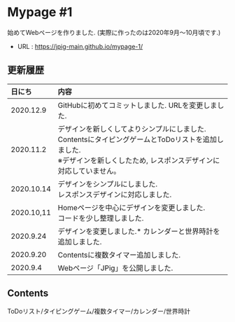 # Mypage #1
始めてWebページを作りました. (実際に作ったのは2020年9月～10月頃です.)
* URL : https://jpig-main.github.io/mypage-1/

## 更新履歴
| 日にち | 内容 |
|:--|:--|
|2020.12.9|GitHubに初めてコミットしました. URLを変更しました.|
|2020.11.2|デザインを新しくしてよりシンプルにしました. <br>ContentsにタイピングゲームとToDoリストを追加しました. <br>※デザインを新しくしたため, レスポンスデザインに対応していません。|
|2020.10.14|デザインをシンプルにしました. <br>レスポンスデザインに対応しました.|
|2020.10,11|Homeページを中心にデザインを変更しました. <br>コードを少し整理しました.|
|2020.9.24|デザインを変更しました.* カレンダーと世界時計を追加しました.|
|2020.9.20|Contentsに複数タイマー追加しました.|
|2020.9.4|Webページ「JPig」を公開しました.|

## Contents
ToDoリスト/タイピングゲーム/複数タイマー/カレンダー/世界時計
